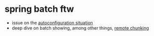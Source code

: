 # spring batch ftw


* issue on the [autoconfiguration situation](https://github.com/spring-projects/spring-batch/issues/4718)
* deep dive on batch showing, among other things, [remote chunking](https://github.com/coffee-software-show/lets-code-spring-batch/tree/main) 